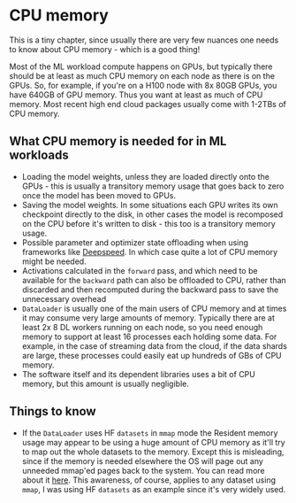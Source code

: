 # CPU memory

This is a tiny chapter, since usually there are very few nuances one needs to know about CPU memory - which is a good thing!

Most of the ML workload compute happens on GPUs, but typically there should be at least as much CPU memory on each node as there is on the GPUs. So, for example, if you're on a H100 node with 8x 80GB GPUs, you have 640GB of GPU memory. Thus you want at least as much of CPU memory. Most recent high end cloud packages usually come with 1-2TBs of CPU memory.

## What CPU memory is needed for in ML workloads

- Loading the model weights, unless they are loaded directly onto the GPUs - this is usually a transitory memory usage that goes back to zero once the model has been moved to GPUs.
- Saving the model weights. In some situations each GPU writes its own checkpoint directly to the disk, in other cases the model is recomposed on the CPU before it's written to disk - this too is a transitory memory usage.
- Possible parameter and optimizer state offloading when using frameworks like  [Deepspeed](https://www.deepspeed.ai/tutorials/zero-offload/). In which case quite a lot of CPU memory might be needed.
- Activations calculated in the `forward` pass, and which need to be available for the `backward` path can also be offloaded to CPU, rather than discarded and then recomputed during the backward pass to save the unnecessary overhead
- `DataLoader` is usually one of the main users of CPU memory and at times it may consume very large amounts of memory. Typically there are at least 2x 8 DL workers running on each node, so you need enough memory to support at least 16 processes each holding some data. For example, in the case of streaming data from the cloud, if the data shards are large, these processes could easily eat up hundreds of GBs of CPU memory.
- The software itself and its dependent libraries uses a bit of CPU memory, but this amount is usually negligible.

## Things to know

- If the `DataLoader` uses HF `datasets` in `mmap` mode the Resident memory usage may appear to be using a huge amount of CPU memory as it'll try to map out the whole datasets to the memory. Except this is misleading, since if the memory is needed elsewhere the OS will page out any unneeded mmap'ed pages back to the system. You can read more about it [here](https://stasosphere.com/entrepreneur-being/301-mmap-memory-leak-investigation/). This awareness, of course, applies to any dataset using `mmap`, I was using HF `datasets` as an example since it's very widely used.
